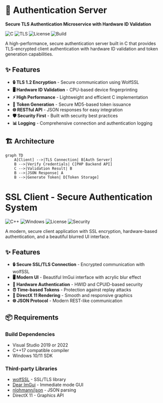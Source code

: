 # 🔐 Authentication Server

**Secure TLS Authentication Microservice with Hardware ID Validation**

![C](https://img.shields.io/badge/C-00599C?style=for-the-badge&logo=c&logoColor=white)
![TLS](https://img.shields.io/badge/TLS-1.2-009688?style=for-the-badge)
![License](https://img.shields.io/badge/License-MIT-blue?style=for-the-badge)
![Build](https://img.shields.io/badge/Build-Passing-success?style=for-the-badge)

A high-performance, secure authentication server built in C that provides TLS-encrypted client authentication with hardware ID validation and token generation capabilities.

## ✨ Features

- **🔒 TLS 1.2 Encryption** - Secure communication using WolfSSL
- **🖥️ Hardware ID Validation** - CPU-based device fingerprinting
- **⚡ High Performance** - Lightweight and efficient C implementation
- **🔑 Token Generation** - Secure MD5-based token issuance
- **🌐 RESTful API** - JSON responses for easy integration
- **🛡️ Security First** - Built with security best practices
- **📊 Logging** - Comprehensive connection and authentication logging

## 🏗️ Architecture
```mermaid
graph TD
    A[Client] -->|TLS Connection| B[Auth Server]
    B -->|Verify Credentials| C[PHP Backend API]
    C -->|Validation Result| B
    B -->|JSON Response| A
    B -->|Generate Token| D[Token Storage]

```

# SSL Client - Secure Authentication System

![C++](https://img.shields.io/badge/C++-17-blue.svg)
![Windows](https://img.shields.io/badge/Platform-Windows-0078d7.svg)
![License](https://img.shields.io/badge/License-MIT-green.svg)
![Security](https://img.shields.io/badge/Security-Hardened-red.svg)

A modern, secure client application with SSL encryption, hardware-based authentication, and a beautiful blurred UI interface.

## ✨ Features

- **🔒 Secure SSL/TLS Connection** - Encrypted communication with wolfSSL
- **🖥️ Modern UI** - Beautiful ImGui interface with acrylic blur effect
- **🔐 Hardware Authentication** - HWID and CPUID-based security
- **⏰ Time-based Tokens** - Protection against replay attacks
- **🎨 DirectX 11 Rendering** - Smooth and responsive graphics
- **🌐 JSON Protocol** - Modern REST-like communication

## 📦 Requirements

### Build Dependencies
- Visual Studio 2019 or 2022
- C++17 compatible compiler
- Windows 10/11 SDK

### Third-party Libraries
- [wolfSSL](https://www.wolfssl.com/) - SSL/TLS library
- [Dear ImGui](https://github.com/ocornut/imgui) - Immediate mode GUI
- [nlohmann/json](https://github.com/nlohmann/json) - JSON parsing
- DirectX 11 - Graphics API
